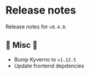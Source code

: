 # Release notes

Release notes for `v0.4.0`.

## :guitar: Misc :guitar:
- Bump Kyverno to `v1.12.5`
- Update frontend depdencies
